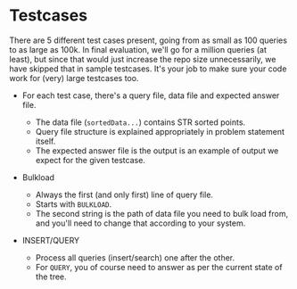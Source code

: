 # Testcases

There are 5 different test cases present, going from as small as 100 queries to as large as 100k. In final evaluation, we'll go for a million queries (at least), but since that would just increase the repo size unnecessarily, we have skipped that in sample testcases. It's your job to make sure your code work for (very) large testcases too.

- For each test case, there's a query file, data file and expected answer file.
	+ The data file (`sortedData...`) contains STR sorted points. 
	+ Query file structure is explained appropriately in problem statement itself.
	+ The expected answer file is the output is an example of output we expect for the given testcase.

- Bulkload
	+ Always the first (and only first) line of query file.
	+ Starts with `BULKLOAD`.
	+ The second string is the path of data file you need to bulk load from, and you'll need to change that according to your system.  

- INSERT/QUERY
	+ Process all queries (insert/search) one after the other.
	+ For `QUERY`, you of course need to answer as per the current state of the tree.
